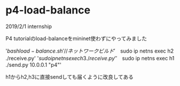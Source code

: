 # p4-load-balance
2019/2/1 internship


P4 tutorialのload-balanceをmininet使わずにやってみました

'$　bash load-balance.sh'   // ネットワークビルド
'$　sudo ip netns exec h2 ./receive.py'
'$　sudo ip netns exec h3 ./receive.py'
'$　sudo ip netns exec h1 ./send.py 10.0.0.1 "p4"'

h1からh2,h3に直接sendしても届くように改良してある
